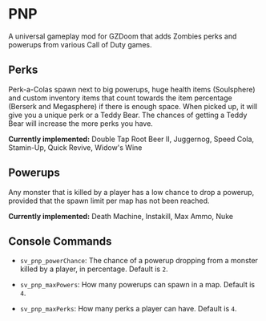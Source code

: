 # PNP

A universal gameplay mod for GZDoom that adds Zombies perks and powerups from
various Call of Duty games.

## Perks

Perk-a-Colas spawn next to big powerups, huge health items (Soulsphere) and
custom inventory items that count towards the item percentage (Berserk and
Megasphere) if there is enough space. When picked up, it will give you a unique
perk or a Teddy Bear. The chances of getting a Teddy Bear will increase the more
perks you have.

**Currently implemented:** Double Tap Root Beer II, Juggernog, Speed Cola,
Stamin-Up, Quick Revive, Widow's Wine

## Powerups

Any monster that is killed by a player has a low chance to drop a powerup,
provided that the spawn limit per map has not been reached.

**Currently implemented:** Death Machine, Instakill, Max Ammo, Nuke

## Console Commands

- `sv_pnp_powerChance`: The chance of a powerup dropping from a monster killed by
a player, in percentage. Default is `2`.

- `sv_pnp_maxPowers`: How many powerups can spawn in a map. Default is `4`.

- `sv_pnp_maxPerks`: How many perks a player can have. Default is `4`.
